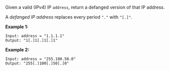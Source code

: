 Given a valid (IPv4) IP `address`, return a defanged version of that IP address.

A *defanged IP address* replaces every period `"."` with `"[.]"`.

**Example 1:**

```
Input: address = "1.1.1.1"
Output: "1[.]1[.]1[.]1"

```

**Example 2:**

```
Input: address = "255.100.50.0"
Output: "255[.]100[.]50[.]0"

```